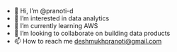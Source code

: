 - 👋 Hi, I’m @pranoti-d
- 👀 I’m interested in data analytics
- 🌱 I’m currently learning AWS
- 💞️ I’m looking to collaborate on building data products
- 📫 How to reach me deshmukhpranoti@gmail.com

<!---
pranoti-d/pranoti-d is a ✨ special ✨ repository because its `README.md` (this file) appears on your GitHub profile.
You can click the Preview link to take a look at your changes.
--->
